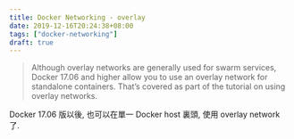 ```yaml
---
title: Docker Networking - overlay
date: 2019-12-16T20:24:38+08:00
tags: ["docker-networking"]
draft: true
---
```


> Although overlay networks are generally used for swarm services, Docker 17.06 and higher allow you to use an overlay network for standalone containers. That’s covered as part of the tutorial on using overlay networks.

Docker 17.06 版以後, 也可以在單一 Docker host 裏頭, 使用 overlay network 了.